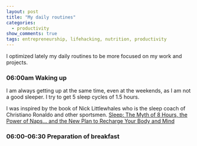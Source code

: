 ```yaml
---
layout: post
title: "My daily routines"
categories:
  - productivity
show_comments: true
tags: entrepreneurship, lifehacking, nutrition, productivity
---
```


I optimized lately my daily routines to be more focused on my work and projects.


### 06:00am Waking up

I am always getting up at the same time, even at the weekends, as I am not a good sleeper. I try to get 5 sleep cycles of 1.5 hours.

I was inspired by the book  of Nick Littlewhales who is the sleep coach of Christiano Ronaldo and other sportsmen.
[Sleep: The Myth of 8 Hours, the Power of Naps... and the New Plan to Recharge Your Body and Mind](https://www.amazon.de/dp/B01ISFAU1W/ref=dp-kindle-redirect?_encoding=UTF8&btkr=1)


### 06:00-06:30 Preparation of breakfast


